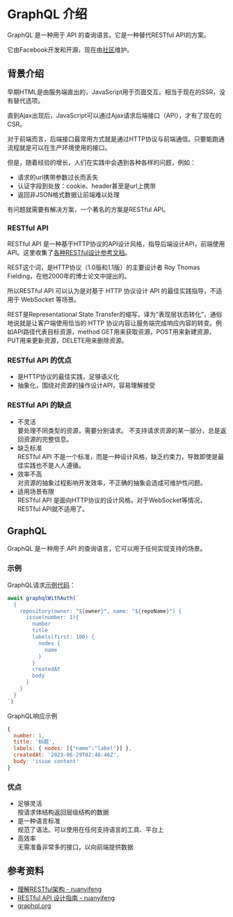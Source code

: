# GraphQL 介绍
GraphQL 是一种用于 API 的查询语言。它是一种替代RESTful API的方案。

它由Facebook开发和开源，现在由[社区](https://github.com/graphql)维护。

## 背景介绍

早期HTML是由服务端直出的，JavaScript用于页面交互。相当于现在的SSR，没有替代选项。

直到Ajax出现后，JavaScript可以通过Ajax请求后端接口（API），才有了现在的CSR。

对于前端而言，后端接口最常用方式就是通过HTTP协议与前端通信。只要能跑通流程就是可以在生产环境使用的接口。

但是，随着经验的增长，人们在实践中会遇到各种各样的问题，例如：
- 请求的url携带参数过长而丢失
- 认证字段到处放：cookie、header甚至是url上携带
- 返回非JSON格式数据让前端难以处理

有问题就需要有解决方案，一个著名的方案是RESTful API。

### RESTful API 

RESTful API 是一种基于HTTP协议的API设计风格，指导后端设计API，前端使用API。这里收集了[各种RESTful设计参考文档](https://github.com/aisuhua/restful-api-design-references)。

REST这个词，是HTTP协议（1.0版和1.1版）的主要设计者 Roy Thomas Fielding，在他2000年的博士论文中提出的。

所以RESTful API 可以认为是对基于 HTTP 协议设计 API 的最佳实践指导，不适用于 WebSocket 等场景。

REST是Representational State Transfer的缩写，译为“表现层状态转化”，通俗地说就是让客户端使用恰当的 HTTP 协议内容让服务端完成响应内容的转变。例如API路径代表目标资源，method GET用来获取资源，POST用来新建资源，PUT用来更新资源，DELETE用来删除资源。

### RESTful API 的优点

- 是HTTP协议的最佳实践，足够语义化
- 抽象化，围绕对资源的操作设计API，容易理解接受

### RESTful API 的缺点

- 不灵活  
  要处理不同类型的资源，需要分别请求。
  不支持请求资源的某一部分，总是返回资源的完整信息。
- 缺乏标准  
  RESTful API 不是一个标准，而是一种设计风格，缺乏约束力，导致即使是最佳实践也不是人人遵循。
- 效率不高  
  对资源的抽象过程影响开发效率，不正确的抽象会造成可维护性问题。
- 适用场景有限  
  RESTful API 是面向HTTP协议的设计风格。对于WebSocket等情况，RESTful API就不适用了。

## GraphQL

GraphQL 是一种用于 API 的查询语言，它可以用于任何实现支持的场景。

### 示例

GraphQL请求[示例代码](https://github.com/luoway/frontend-roadmap/blob/main/scripts/utils/gh-issue.js)：
```js
await graphqlWithAuth(`
  {
    repository(owner: "${owner}", name: "${repoName}") {
      issue(number: 1){
        number
        title
        labels(first: 100) {
          nodes {
            name
          }
        }
        createdAt
        body
      }
    }
  }
`)
```
GraphQL响应示例
```js
{
  number: 1,
  title: '标题',
  labels: { nodes: [{"name":"label"}] },
  createdAt: '2023-06-29T02:46:46Z',
  body: 'issue content'
}
```

### 优点
- 足够灵活  
  按请求体结构返回层级结构的数据
- 是一种语言标准  
  规范了语法。可以使用在任何支持语言的工具、平台上
- 高效率  
  无需准备非常多的接口，以向前端提供数据

## 参考资料

- [理解RESTful架构 - ruanyifeng](http://www.ruanyifeng.com/blog/2011/09/restful.html)
- [RESTful API 设计指南 - ruanyifeng](http://www.ruanyifeng.com/blog/2014/05/restful_api.html)
- [graphql.org](https://graphql.org/learn/)